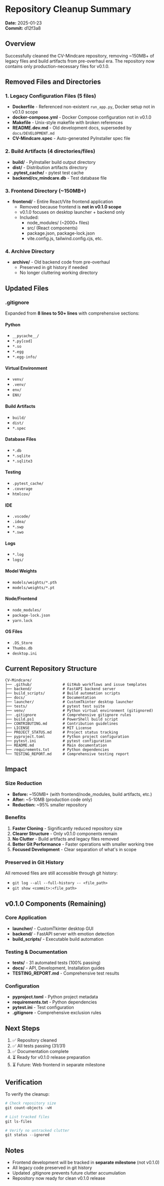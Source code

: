 # Repository Cleanup Summary

**Date:** 2025-01-23  
**Commit:** d12f3a8

## Overview
Successfully cleaned the CV-Mindcare repository, removing ~150MB+ of legacy files and build artifacts from pre-overhaul era. The repository now contains only production-necessary files for v0.1.0.

## Removed Files and Directories

### 1. Legacy Configuration Files (5 files)
- **Dockerfile** - Referenced non-existent `run_app.py`, Docker setup not in v0.1.0 scope
- **docker-compose.yml** - Docker Compose configuration not in v0.1.0
- **Makefile** - Unix-style makefile with broken references
- **README.dev.md** - Old development docs, superseded by `docs/DEVELOPMENT.md`
- **CV-Mindcare.spec** - Auto-generated PyInstaller spec file

### 2. Build Artifacts (4 directories/files)
- **build/** - PyInstaller build output directory
- **dist/** - Distribution artifacts directory
- **.pytest_cache/** - pytest test cache
- **backend/cv_mindcare.db** - Test database file

### 3. Frontend Directory (~150MB+)
- **frontend/** - Entire React/Vite frontend application
  - Removed because frontend is **not in v0.1.0 scope**
  - v0.1.0 focuses on desktop launcher + backend only
  - Included:
    - node_modules/ (~2000+ files)
    - src/ (React components)
    - package.json, package-lock.json
    - vite.config.js, tailwind.config.cjs, etc.

### 4. Archive Directory
- **archive/** - Old backend code from pre-overhaul
  - Preserved in git history if needed
  - No longer cluttering working directory

## Updated Files

### .gitignore
Expanded from **8 lines to 50+ lines** with comprehensive sections:

#### Python
- `__pycache__/`
- `*.py[cod]`
- `*.so`
- `*.egg`
- `*.egg-info/`

#### Virtual Environment
- `venv/`
- `.venv/`
- `env/`
- `ENV/`

#### Build Artifacts
- `build/`
- `dist/`
- `*.spec`

#### Database Files
- `*.db`
- `*.sqlite`
- `*.sqlite3`

#### Testing
- `.pytest_cache/`
- `.coverage`
- `htmlcov/`

#### IDE
- `.vscode/`
- `.idea/`
- `*.swp`
- `*.swo`

#### Logs
- `*.log`
- `logs/`

#### Model Weights
- `models/weights/*.pth`
- `models/weights/*.pt`

#### Node/Frontend
- `node_modules/`
- `package-lock.json`
- `yarn.lock`

#### OS Files
- `.DS_Store`
- `Thumbs.db`
- `desktop.ini`

## Current Repository Structure

```
CV-Mindcare/
├── .github/              # GitHub workflows and issue templates
├── backend/              # FastAPI backend server
├── build_scripts/        # Build automation scripts
├── docs/                 # Documentation
├── launcher/             # CustomTkinter desktop launcher
├── tests/                # pytest test suite
├── venv/                 # Python virtual environment (gitignored)
├── .gitignore            # Comprehensive gitignore rules
├── build.ps1             # PowerShell build script
├── CONTRIBUTING.md       # Contribution guidelines
├── LICENSE               # MIT License
├── PROJECT_STATUS.md     # Project status tracking
├── pyproject.toml        # Python project configuration
├── pytest.ini            # pytest configuration
├── README.md             # Main documentation
├── requirements.txt      # Python dependencies
└── TESTING_REPORT.md     # Comprehensive testing report
```

## Impact

### Size Reduction
- **Before:** ~150MB+ (with frontend/node_modules, build artifacts, etc.)
- **After:** ~5-10MB (production code only)
- **Reduction:** ~95% smaller repository

### Benefits
1. **Faster Cloning** - Significantly reduced repository size
2. **Clearer Structure** - Only v0.1.0 components remain
3. **No Clutter** - Build artifacts and legacy files removed
4. **Better Git Performance** - Faster operations with smaller working tree
5. **Focused Development** - Clear separation of what's in scope

### Preserved in Git History
All removed files are still accessible through git history:
- `git log --all --full-history -- <file_path>`
- `git show <commit>:<file_path>`

## v0.1.0 Components (Remaining)

### Core Application
- **launcher/** - CustomTkinter desktop GUI
- **backend/** - FastAPI server with emotion detection
- **build_scripts/** - Executable build automation

### Testing & Documentation
- **tests/** - 31 automated tests (100% passing)
- **docs/** - API, Development, Installation guides
- **TESTING_REPORT.md** - Comprehensive test results

### Configuration
- **pyproject.toml** - Python project metadata
- **requirements.txt** - Python dependencies
- **pytest.ini** - Test configuration
- **.gitignore** - Comprehensive exclusion rules

## Next Steps

1. ✅ Repository cleaned
2. ✅ All tests passing (31/31)
3. ✅ Documentation complete
4. ⏳ Ready for v0.1.0 release preparation
5. ⏳ Future: Web frontend in separate milestone

## Verification

To verify the cleanup:
```powershell
# Check repository size
git count-objects -vH

# List tracked files
git ls-files

# Verify no untracked clutter
git status --ignored
```

## Notes

- Frontend development will be tracked in **separate milestone** (not v0.1.0)
- All legacy code preserved in git history
- Updated .gitignore prevents future clutter accumulation
- Repository now ready for clean v0.1.0 release
